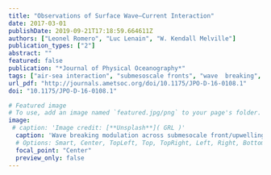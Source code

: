 ```yaml
---
title: "Observations of Surface Wave–Current Interaction"
date: 2017-03-01
publishDate: 2019-09-21T17:18:59.664611Z
authors: ["Leonel Romero", "Luc Lenain", "W. Kendall Melville"]
publication_types: ["2"]
abstract: ""
featured: false
publication: "*Journal of Physical Oceanography*"
tags: ["air-sea interaction", "submesoscale fronts", "wave  breaking", "wave-current interaction"]
url_pdf: "http://journals.ametsoc.org/doi/10.1175/JPO-D-16-0108.1"
doi: "10.1175/JPO-D-16-0108.1"

# Featured image
# To use, add an image named `featured.jpg/png` to your page's folder. 
image:
 # caption: 'Image credit: [**Unsplash**]( GRL )'
  caption: 'Wave breaking modulation across submesocale front/upwelling jet'
  # Options: Smart, Center, TopLeft, Top, TopRight, Left, Right, BottomLeft, Bottom, BottomRight
  focal_point: "Center"
  preview_only: false
---
```


